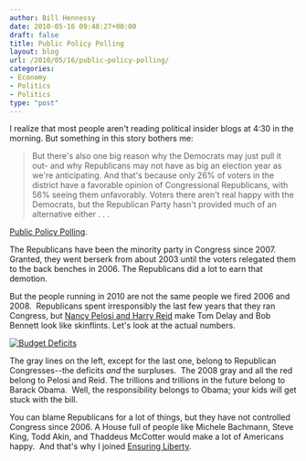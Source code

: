 ```yaml
---
author: Bill Hennessy
date: 2010-05-16 09:48:27+00:00
draft: false
title: Public Policy Polling
layout: blog
url: /2010/05/16/public-policy-polling/
categories:
- Economy
- Politics
- Politics
type: "post"
---
```


I realize that most people aren't reading political insider blogs at 4:30 in the morning. But something in this story bothers me:


> But there's also one big reason why the Democrats may just pull it out- and why Republicans may not have as big an election year as we're anticipating. And that's because only 26% of voters in the district have a favorable opinion of Congressional Republicans, with 56% seeing them unfavorably. Voters there aren't real happy with the Democrats, but the Republican Party hasn't provided much of an alternative either . . . 

[Public Policy Polling](https://publicpolicypolling.blogspot.com/).


The Republicans have been the minority party in Congress since 2007. Granted, they went berserk from about 2003 until the voters relegated them to the back benches in 2006. The Republicans did a lot to earn that demotion.

But the people running in 2010 are not the same people we fired 2006 and 2008.  Republicans spent irresponsibly the last few years that they ran Congress, but [Nancy Pelosi and Harry Reid](https://gatewaypundit.firstthings.com/2010/05/revealed-obama-pelosi-economic-disaster-worse-than-once-thought/) make Tom Delay and Bob Bennett look like skinflints. Let's look at the actual numbers.


[![Budget Deficits](https://hennessysview.com/wp-content/uploads/2010/05/WP_Obama_deficits.gif)
](https://publicpolicypolling.blogspot.com/)




The gray lines on the left, except for the last one, belong to Republican Congresses--the deficits _and_ the surpluses.  The 2008 gray and all the red belong to Pelosi and Reid. The trillions and trillions in the future belong to Barack Obama.  Well, the responsibility belongs to Obama; your kids will get stuck with the bill.




You can blame Republicans for a lot of things, but they have not controlled Congress since 2006. A House full of people like Michele Bachmann, Steve King, Todd Akin, and Thaddeus McCotter would make a lot of Americans happy.  And that's why I joined [Ensuring Liberty](https://libertycaucus.net).
